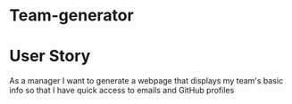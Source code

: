 # Team-generator

# User Story

As a manager
I want to generate a webpage that displays my team's basic info
so that I have quick access to emails and GitHub profiles